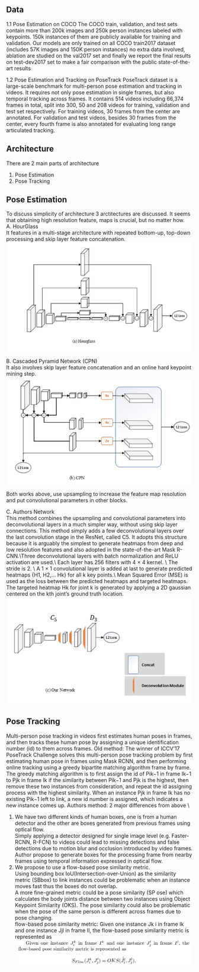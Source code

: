 ## Data
1.1 Pose Estimation on COCO
The COCO train, validation, and test sets contain more than 200k images and 250k person instances labeled with keypoints. 
150k instances of them are publicly available for training and validation. Our models are only trained on all COCO train2017 dataset 
(includes 57K images and 150K person instances) no extra data involved, ablation are studied on the val2017 set and finally we report 
the final results on test-dev2017 set to make a fair comparison with the public state-of-the-art results

1.2 Pose Estimation and Tracking on PoseTrack
PoseTrack dataset is a large-scale benchmark for multi-person pose estimation and tracking in videos. It requires not only pose estimation 
in single frames, but also temporal tracking across frames. It contains 514 videos including 66,374 frames in total, split into 300, 50 and 
208 videos for training, validation and test set respectively. For training videos, 30 frames from the center are annotated. For
validation and test videos, besides 30 frames from the center, every fourth frame is also annotated for evaluating long range articulated
tracking.

## Architecture
There are 2 main parts of architecture
1. Pose Estimation
2. Pose Tracking

## Pose Estimation
To discuss simplicity of architecture 3 arctitectures are discussed. It seems that obtaining high resolution feature, maps is crucial, but no matter how. \
A. HourGlass \
It features in a multi-stage architecture with repeated bottom-up, top-down processing and skip layer feature concatenation.
![](https://github.com/gdeotale/E4P2/blob/master/Assignment5/ReadmeImages/hourglass.png)

B. Cascaded Pyramid Network (CPN) \
It also involves skip layer feature concatenation and an online hard keypoint mining step.
![](https://github.com/gdeotale/E4P2/blob/master/Assignment5/ReadmeImages/cpn.png)

Both works above, use upsampling to increase the feature map resolution and put convolutional parameters in other blocks. 

C. Authors Network \
This method combines the upsampling and convolutional parameters into deconvolutional layers in a much simpler way, without using skip layer connections. This method simply adds a few deconvolutional layers over the last convolution stage in the ResNet, called C5. It adopts this structure because it is arguably the simplest to generate heatmaps from deep and low resolution features and also adopted in the state-of-the-art Mask R-CNN.\Three deconvolutional layers with batch normalization and ReLU activation are used.\ Each layer has 256 filters with 4 × 4 kernel. \ The stride is 2. \ A 1 × 1 convolutional layer is added at last to generate predicted heatmaps {H1, H2,... Hk} for all k key points.\ Mean Squared Error (MSE) is used as the loss between the predicted heatmaps and targeted heatmaps. The targeted heatmap Hk for joint k is generated by applying a 2D gaussian centered on the kth joint’s ground truth location.\
![](https://github.com/gdeotale/E4P2/blob/master/Assignment5/ReadmeImages/our.png)

## Pose Tracking
Multi-person pose tracking in videos first estimates human poses in frames, and then tracks these human pose by assigning a unique identification number (id) to them across frames. 
Old method: The winner of ICCV’17 PoseTrack Challenge solves this multi-person pose tracking problem by first estimating human pose in frames using Mask RCNN, and then performing online tracking using a greedy bipartite matching algorithm frame by frame.
The greedy matching algorithm is to first assign the id of Pik−1 in frame Ik−1 to Pjk in frame Ik if the similarity between Pik−1 and Pjk is the highest, then remove these two instances from consideration, and repeat the id assigning process with the highest similarity. When an instance Pjk in frame Ik has no existing Pik−1 left to link, a new id number is assigned, which indicates a new instance comes up.
Authors method: 2 major differences from above \ 
1. We have two different kinds of human boxes, one is from a human detector and the other are boxes generated from previous frames using optical flow. \
   Simply applying a detector designed for single image level (e.g. Faster-RCNN, R-FCN) to videos could lead to missing detections and false detections due to motion    blur and occlusion introduced by video frames. Author propose to generate boxes for the processing frame from nearby frames using temporal information expressed in optical flow.
2. We propose to use a flow-based pose similarity metric. \
  Using bounding box IoU(Intersection-over-Union) as the similarity metric (SBbox) to link instances could be problematic when an instance moves fast thus the
boxes do not overlap. \
  A more fine-grained metric could be a pose similarity (SP ose) which calculates the body joints distance between two instances using Object Keypoint Similarity (OKS). The pose similarity could also be problematic when the pose of the same person is different across frames due to pose changing. \
  flow-based pose similarity metric: Given one instance Jk i in frame Ik and one instance Jjl in frame Il, the flow-based pose similarity metric is represented as
![](https://github.com/gdeotale/E4P2/blob/master/Assignment5/ReadmeImages/flowbased.png)  

